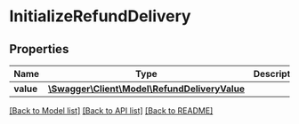 # InitializeRefundDelivery

## Properties
Name | Type | Description | Notes
------------ | ------------- | ------------- | -------------
**value** | [**\Swagger\Client\Model\RefundDeliveryValue**](RefundDeliveryValue.md) |  | [optional] 

[[Back to Model list]](../../README.md#documentation-for-models) [[Back to API list]](../../README.md#documentation-for-api-endpoints) [[Back to README]](../../README.md)

